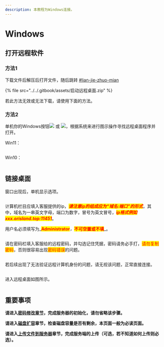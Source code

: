 ```yaml
---
description: 本教程为Windows连接。
---
```


# Windows

## 打开远程软件

### 方法1

下载文件后解压后打开文件，随后跳转 [#lian-jie-zhuo-mian](windows.md#lian-jie-zhuo-mian "mention")

{% file src="../../.gitbook/assets/启动远程桌面.zip" %}

若此方法无效或无法下载，请使用下面的方法。

### 方法2

单机你的Windows按钮![](<../../.gitbook/assets/image (7) (1) (1).png>) 或 ![](<../../.gitbook/assets/image (1) (1) (1) (1) (1) (1) (1) (1) (1) (1) (1) (1) (1) (1) (1).png>)，根据系统来进行图示操作寻找远程桌面程序并打开。

Win11：

<figure><img src="../../.gitbook/assets/chrome_hpbSBDEyn5 (1).png" alt=""><figcaption></figcaption></figure>

Win10：

<figure><img src="../../.gitbook/assets/mstsc_XtxDbHxnpI.png" alt=""><figcaption></figcaption></figure>

## 链接桌面

窗口出现后，单机显示选项。

<figure><img src="../../.gitbook/assets/image (1) (1) (1) (1) (1) (1) (1) (1) (1) (1) (1) (1) (1).png" alt=""><figcaption></figcaption></figure>

计算机栏目应填入客服提供的ip，_<mark style="color:red;">**请注意ip的组成应为“域名:端口”的形式**</mark>_，其中，域名为一串英文字母，端口为数字，冒号为英文冒号，_<mark style="color:red;">**ip格式例如 xxx.orisland.top:11451**</mark>_。

用户名必须填写为_<mark style="color:red;">**Administrator**</mark>_，_<mark style="color:red;">**不可空置或不填**</mark>_。

<figure><img src="../../.gitbook/assets/image (2) (1) (1) (1) (1) (1) (1) (1) (1) (1).png" alt=""><figcaption></figcaption></figure>

请在密码栏填入客服给的远程密码，并勾选记住凭据，密码请务必手打，<mark style="color:red;">请勿复制密码</mark>，否则很容易出现<mark style="color:red;">密码错误</mark>的问题。

<figure><img src="../../.gitbook/assets/image (5) (1) (1).png" alt=""><figcaption></figcaption></figure>

若后续出现了无法验证远程计算机身份的问题，请无视该问题，正常直接连接。

<figure><img src="../../.gitbook/assets/image (33).png" alt=""><figcaption></figcaption></figure>

进入远程桌面如图所示。

<figure><img src="../../.gitbook/assets/image (6) (1).png" alt=""><figcaption></figcaption></figure>

## 重要事项

**请进入**[**密码修改章节**](../mi-ma-xiu-gai.md)**，完成服务器的初始化，请勿省略该步骤。**

**请进入**[**磁盘扩容**](../ci-pan-guan-li/ci-pan-kuo-rong.md)**章节，检查磁盘容量是否有剩余，本页面一般为必读页面。**

**请进入**[**上传文件到服务器**](../shang-chuan-wen-jian/)**章节，完成服务端的上传（可选，若不知道如何上传则必选）。**
